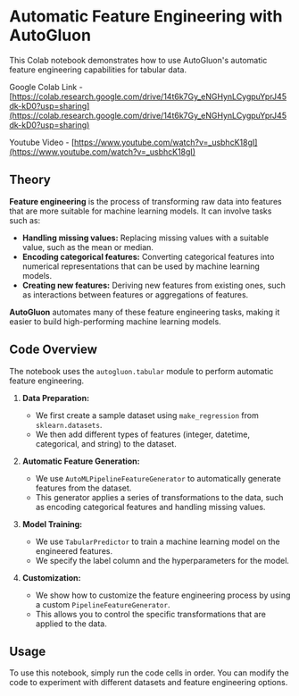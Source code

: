 # Automatic Feature Engineering with AutoGluon

This Colab notebook demonstrates how to use AutoGluon's automatic feature engineering capabilities for tabular data.

Google Colab Link - [https://colab.research.google.com/drive/14t6k7Gy_eNGHynLCygpuYprJ45dk-kD0?usp=sharing](https://colab.research.google.com/drive/14t6k7Gy_eNGHynLCygpuYprJ45dk-kD0?usp=sharing)

Youtube Video - [https://www.youtube.com/watch?v=_usbhcK18gI](https://www.youtube.com/watch?v=_usbhcK18gI)

## Theory

**Feature engineering** is the process of transforming raw data into features that are more suitable for machine learning models. It can involve tasks such as:

* **Handling missing values:** Replacing missing values with a suitable value, such as the mean or median.
* **Encoding categorical features:** Converting categorical features into numerical representations that can be used by machine learning models.
* **Creating new features:** Deriving new features from existing ones, such as interactions between features or aggregations of features.

**AutoGluon** automates many of these feature engineering tasks, making it easier to build high-performing machine learning models.

## Code Overview

The notebook uses the `autogluon.tabular` module to perform automatic feature engineering.

1. **Data Preparation:**
   - We first create a sample dataset using `make_regression` from `sklearn.datasets`.
   - We then add different types of features (integer, datetime, categorical, and string) to the dataset.

2. **Automatic Feature Generation:**
   - We use `AutoMLPipelineFeatureGenerator` to automatically generate features from the dataset.
   - This generator applies a series of transformations to the data, such as encoding categorical features and handling missing values.

3. **Model Training:**
   - We use `TabularPredictor` to train a machine learning model on the engineered features.
   - We specify the label column and the hyperparameters for the model.

4. **Customization:**
   - We show how to customize the feature engineering process by using a custom `PipelineFeatureGenerator`.
   - This allows you to control the specific transformations that are applied to the data.

## Usage

To use this notebook, simply run the code cells in order. You can modify the code to experiment with different datasets and feature engineering options.